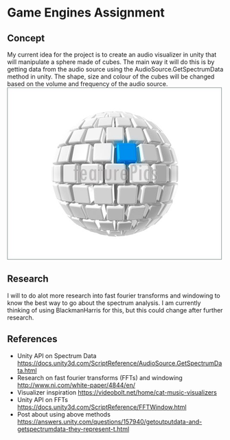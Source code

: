 # Game Engines Assignment
## Concept
My current idea for the project is to create an audio visualizer in unity that will manipulate a sphere made of cubes. The main way it will do this is by getting data from the audio source using the AudioSource.GetSpectrumData method in unity. The shape, size and colour of the cubes will be changed based on the volume and frequency of the audio source. 
![](Images/CubeSphere.jpg)


## Research
I will to do alot more research into fast fourier transforms and windowing to know the best way to go about the spectrum analysis. I am currently thinking of using BlackmanHarris for this, but this could change after further research.


## References
- Unity API on Spectrum Data https://docs.unity3d.com/ScriptReference/AudioSource.GetSpectrumData.html
- Research on fast fourier transforms (FFTs) and windowing
http://www.ni.com/white-paper/4844/en/  
- Visualizer inspiration
https://videobolt.net/home/cat-music-visualizers
- Unity API on FFTs 
https://docs.unity3d.com/ScriptReference/FFTWindow.html
- Post about using above methods
https://answers.unity.com/questions/157940/getoutputdata-and-getspectrumdata-they-represent-t.html
